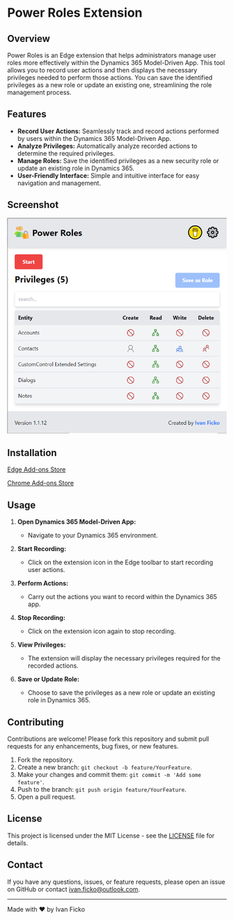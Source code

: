 # Power Roles Extension

## Overview

Power Roles is an Edge extension that helps administrators manage user roles more effectively within the Dynamics 365 Model-Driven App. This tool allows you to record user actions and then displays the necessary privileges needed to perform those actions. You can save the identified privileges as a new role or update an existing one, streamlining the role management process.

## Features

- **Record User Actions:** Seamlessly track and record actions performed by users within the Dynamics 365 Model-Driven App.
- **Analyze Privileges:** Automatically analyze recorded actions to determine the required privileges.
- **Manage Roles:** Save the identified privileges as a new security role or update an existing role in Dynamics 365.
- **User-Friendly Interface:** Simple and intuitive interface for easy navigation and management.

## Screenshot

![alt](docs/images/power-roles-extension.png)

## Installation

 [Edge Add-ons Store](https://microsoftedge.microsoft.com/addons/detail/power-roles/hbjkmplgempdbiffddnneofdfedmmbpo)
 
 [Chrome Add-ons Store](https://chromewebstore.google.com/detail/power-roles/gmdlnpamnbnadajemnoacbnfmfilnkai)

## Usage

1. **Open Dynamics 365 Model-Driven App:**
   
   - Navigate to your Dynamics 365 environment.

2. **Start Recording:**
   
   - Click on the extension icon in the Edge toolbar to start recording user actions.

3. **Perform Actions:**
   
   - Carry out the actions you want to record within the Dynamics 365 app.

4. **Stop Recording:**
   
   - Click on the extension icon again to stop recording.

5. **View Privileges:**
   
   - The extension will display the necessary privileges required for the recorded actions.

6. **Save or Update Role:**
   
   - Choose to save the privileges as a new role or update an existing role in Dynamics 365.

## Contributing

Contributions are welcome! Please fork this repository and submit pull requests for any enhancements, bug fixes, or new features.

1. Fork the repository.
2. Create a new branch: `git checkout -b feature/YourFeature`.
3. Make your changes and commit them: `git commit -m 'Add some feature'`.
4. Push to the branch: `git push origin feature/YourFeature`.
5. Open a pull request.

## License

This project is licensed under the MIT License - see the [LICENSE](LICENSE) file for details.

## Contact

If you have any questions, issues, or feature requests, please open an issue on GitHub or contact [ivan.ficko@outlook.com](mailto:ivan.ficko@outlook.com).

---

Made with ❤️ by Ivan Ficko
